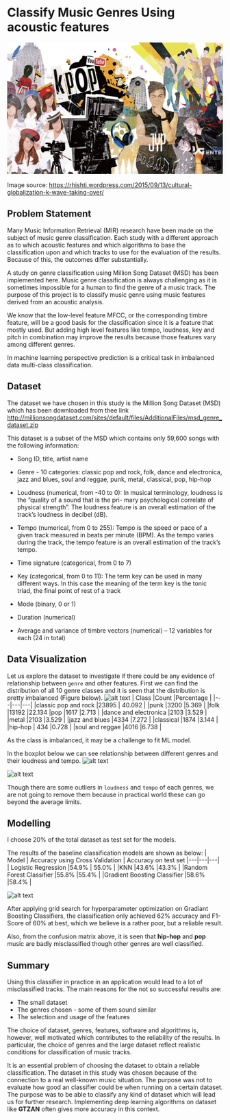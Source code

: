 Classify Music Genres Using acoustic features
==============================



![alt text](https://github.com/raktim314/classify-music-genres-from-acoustic-data/blob/master/reports/figures/cover-image.jpg)

Image source: https://rhishti.wordpress.com/2015/09/13/cultural-globalization-k-wave-taking-over/


## Problem Statement

Many Music Information Retrieval (MIR) research have been made on the subject of music genre classification. Each study with a different approach as to which acoustic features and which algorithms to base the classification upon and which tracks to use for the evaluation of the results. Because of this, the outcomes differ substantially.

A study on genre classification using Million Song Dataset (MSD) has been implemented here. Music genre classification is always challenging as it is sometimes impossible for a human to find the genre of a music track. The purpose of this project is to classify music genre using music features derived from an acoustic analysis.

We know that the low-level feature MFCC, or the corresponding timbre feature, will be a good basis for the classification since it is a feature that mostly used. But adding high level features like tempo, loudness, key and pitch in combination may improve the results because those features vary among different genres.

In machine learning perspective prediction is a critical task in imbalanced data multi-class classification. 

## Dataset

The dataset we have chosen in this study is the Million Song Dataset (MSD) which has been downloaded from thee link http://millionsongdataset.com/sites/default/files/AdditionalFiles/msd_genre_dataset.zip


This dataset is a subset of the MSD which contains only 59,600 songs with the following information:

- Song ID, title, artist name

- Genre - 10 categories: classic pop and rock, folk, dance and electronica, jazz and blues, soul and reggae, punk, metal, classical, pop, hip-hop

- Loudness (numerical, from -40 to 0): In musical terminology, loudness is the ”quality of a sound that is the pri- mary psychological correlate of physical strength”. The loudness feature is an overall estimation of the track’s loudness in decibel (dB).

- Tempo (numerical, from 0 to 255): Tempo is the speed or pace of a given track measured in beats per minute (BPM). As the tempo varies during the track, the tempo feature is an overall estimation of the track’s tempo.

- Time signature (categorical, from 0 to 7)

- Key (categorical, from 0 to 11): The term key can be used in many different ways. In this case the meaning of the term key is the tonic triad, the final point of rest of a track

- Mode (binary, 0 or 1)

- Duration (numerical)

- Average and variance of timbre vectors (numerical) – 12 variables for each (24 in total)

## Data Visualization

Let us explore the dataset to investigate if there could be any evidence of relationship between `genre` and other features. First we can find the distribution of all 10 genre classes and it is seen that the distribution is pretty imbalanced (Figure below). 
![alt text](https://github.com/raktim314/music_genre_classification/blob/master/class_counts.png)
| Class  |Count   |Percentage  |
|---|---|---|
|classic pop and rock |23895   | 40.092  |
|punk |3200   |5.369   |
|folk |13192 |22.134
|pop  |1617   |2.713   |
|dance and electronica   |2103   |3.529   |
|metal   |2103   |3.529   |
|jazz and blues   |4334   |7.272   |
|classical   |1874   |3.144   |
|hip-hop   | 434  |0.728   |
|soul and reggae   |4016   |6.738   |

As the class is imbalanced, it may be a challenge to fit ML model.

In the boxplot below we can see relationship between different genres and their loudness and tempo.
![alt text](https://github.com/raktim314/music_genre_classification/blob/master/loudness.png)

![alt text](https://github.com/raktim314/music_genre_classification/blob/master/tempo.png)

Though there are some outliers in `loudness` and `tempo` of each genres, we are not going to remove them because in practical world these can go beyond the average limits.

## Modelling

I choose 20% of the total dataset as test set for the models.

The results of the baseline classification models are shown as below:
|  Model | Accuracy using Cross Validation  | Accuracy on test set
|---|---|---|
| Logistic Regression  |54.9%   | 55.0%  |
|KNN   |43.6%   |43.3%   |
|Random Forest Classifier   |55.8%   |55.4%   |
|Gradient Boosting Classifier   |58.6%   |58.4%   |

![alt text](https://github.com/raktim314/music_genre_classification/blob/master/confusion-matrix.png)


After applying grid search for hyperparameter optimization on Gradiant Boosting Classifiers, the classification only achieved 62% accuracy and F1-Score of 60% at best, which we believe is a rather poor, but a reliable result.

Also, from the confusion matrix above, it is seen that **hip-hop** and **pop** music are badly misclassified though other genres are well classified.

## Summary


 Using this classifier in practice in an application would lead to a lot of misclassified tracks. The main reasons for the not so successful results are:

- The small dataset
- The genres chosen - some of them sound similar
- The selection and usage of the features

The choice of dataset, genres, features, software and algorithms is, however, well motivated which contributes to the reliability of the results. In particular, the choice of genres and the large dataset reflect realistic conditions for classification of music tracks.

It is an essential problem of choosing the dataset to obtain a reliable classification. The dataset in this study was chosen because of the connection to a real well-known music situation. The purpose was not to evaluate how good an classifier could be when running on a certain dataset. The purpose was to be able to classify any kind of dataset which will lead us for further research. Implementing deep learning algorithms on dataset like **GTZAN** often gives more accuracy in this context.